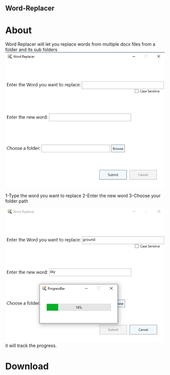 ## Word-Replacer




# About
Word Replacer will let you replace words from multiple docx files from a folder and its sub folders
![](https://github.com/AbuRuqaa/Word-Replacer/blob/main/resources/MainWindow.png)

1-Type the word you want to replace
2-Enter the new word
3-Choose your folder path

![](https://github.com/AbuRuqaa/Word-Replacer/blob/main/resources/MainW_ProgressB.png)
it will  track the progress.

# Download
